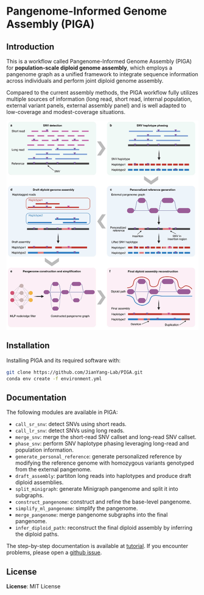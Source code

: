 # Pangenome-Informed Genome Assembly (PIGA)
## Introduction
This is a workflow called Pangenome-Informed Genome Assembly (PIGA) for **population-scale diploid genome assembly**, which employs a pangenome graph as a unified framework to integrate sequence information across individuals and perform joint diploid genome assembly. 

Compared to the current assembly methods, the PIGA workflow fully utilizes multiple sources of information (long read, short read, internal population, external variant panels, external assembly panel) and is well adapted to low-coverage and modest-coverage situations.

<img align="middle" width="1000" src="PIGA.jpg"/>

## Installation
Installing PIGA and its required software with:
```bash
git clone https://github.com/JianYang-Lab/PIGA.git
conda env create -f environment.yml
```

## Documentation
The following modules are available in PIGA:

- `call_sr_snv`: detect SNVs using short reads.
- `call_lr_snv`: detect SNVs using long reads.
- `merge_snv`: merge the short-read SNV callset and long-read SNV callset.
- `phase_snv`: perform SNV haplotype phasing leveraging long-read and population information.
- `generate_personal_reference`: generate personalized reference by modifying the reference genome with homozygous variants genotyped from the external pangenome.
- `draft_assembly`: partiton long reads into haplotypes and produce draft diploid assemblies.
- `split_minigraph`: generate Minigraph pangenome and split it into subgraphs.
- `construct_pangenome`: construct and refine the base-level pangenome.
- `simplify_ml_pangenome`: simplify the pangenome.
- `merge_pangenome`: merge pangenome subgraphs into the final pangenome.
- `infer_diploid_path`: reconstruct the final diploid assembly by inferring the diploid paths.

The step-by-step documentation is available at [tutorial](docs/tutorial.md). If you encounter problems, please open a [github issue](#github-issue-link).

## License
**License**: MIT License

